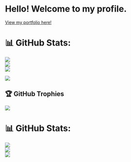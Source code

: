 # Hello! Welcome to my profile.

[View my portfolio here!](https://apthedev.netlify.app)

# 📊 GitHub Stats:
![](https://github-readme-stats.vercel.app/api?username=aditeyapatakoti&theme=blue_navy&hide_border=false&include_all_commits=false&count_private=false)<br/>
![](https://nirzak-streak-stats.vercel.app/?user=aditeyapatakoti&theme=blue_navy&hide_border=false)<br/>
![](https://github-readme-stats.vercel.app/api/top-langs/?username=aditeyapatakoti&theme=blue_navy&hide_border=false&include_all_commits=false&count_private=false&layout=compact)

![](https://github-readme-activity-graph.vercel.app/graph?username=aditeyapatakoti&custom_title=iFront's%20Contribution%20Graph&hide_border=true&title_color=fe6e95&theme=dracula&bg_color=282a36&radius=5)

## 🏆 GitHub Trophies
![](https://github-profile-trophy.vercel.app/?username=aditeyapatakoti&theme=radical&no-frame=false&no-bg=true&margin-w=4)


# 📊 GitHub Stats:
![](https://github-readme-stats.vercel.app/api?username=aditeyapatakoti&theme=blue_navy&hide_border=false&include_all_commits=false&count_private=false)<br/>
![](https://nirzak-streak-stats.vercel.app/?user=aditeyapatakoti&theme=blue_navy&hide_border=false)<br/>
![](https://github-readme-stats.vercel.app/api/top-langs/?username=aditeyapatakoti&theme=blue_navy&hide_border=false&include_all_commits=false&count_private=false&layout=compact)
